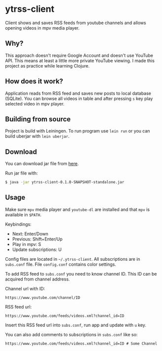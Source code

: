 # ytrss-client

Client shows and saves RSS feeds from youtube channels and allows opening videos in mpv media player.

## Why?
This approach doesn't require Google Account and doesn't use YouTube API. This means at least a little more private YouTube viewing. I made this project as practice while learning Clojure.

## How does it work?
Application reads from RSS feed and saves new posts to local database (SQLite). You can browse all videos in table and after pressing `s` key play selected video in mpv player. 

## Building from source
Project is build with Leiningen.
To run program use `lein run` or you can build uberjar with `lein uberjar`.

## Download
You can download jar file from [here](https://github.com/soukev/ytrss-client/releases/tag/Release).

Run jar file with:

``` sh
$ java -jar ytrss-client-0.1.0-SNAPSHOT-standalone.jar
```

## Usage
Make sure `mpv` media player and `youtube-dl` are installed and that `mpv` is available in `$PATH`.

Keybindings:
 - Next:                    Enter/Down
 - Previous:                Shift+Enter/Up
 - Play in mpv:             S
 - Update subscriptions:    U

Config files are located in `~/.ytrss-client`. All subscriptions are in `subs.conf` file. File `config.conf` contains color settings.

To add RSS feed to `subs.conf` you need to know channel ID. This ID can be acquired from channel address.

Channel url with ID:
```
https://www.youtube.com/channel/ID
```

RSS feed url:
```
https://www.youtube.com/feeds/videos.xml?channel_id=ID
```

Insert this RSS feed url into `subs.conf`, run app and update with `u` key.

You can also add comments to subscriptions in `subs.conf` like so:

```
https://www.youtube.com/feeds/videos.xml?channel_id=ID # Some Channel
```

